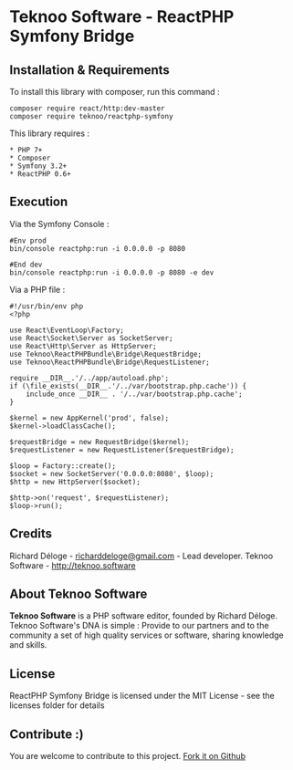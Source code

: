 Teknoo Software - ReactPHP Symfony Bridge
=========================================

Installation & Requirements
---------------------------
To install this library with composer, run this command :

    composer require react/http:dev-master
    composer require teknoo/reactphp-symfony

This library requires :

    * PHP 7+
    * Composer
    * Symfony 3.2+
    * ReactPHP 0.6+

Execution
---------

Via the Symfony Console :

    #Env prod
    bin/console reactphp:run -i 0.0.0.0 -p 8080

    #End dev
    bin/console reactphp:run -i 0.0.0.0 -p 8080 -e dev

Via a PHP file :

    #!/usr/bin/env php
    <?php

    use React\EventLoop\Factory;
    use React\Socket\Server as SocketServer;
    use React\Http\Server as HttpServer;
    use Teknoo\ReactPHPBundle\Bridge\RequestBridge;
    use Teknoo\ReactPHPBundle\Bridge\RequestListener;

    require __DIR__.'/../app/autoload.php';
    if (\file_exists(__DIR__.'/../var/bootstrap.php.cache')) {
        include_once __DIR__ . '/../var/bootstrap.php.cache';
    }

    $kernel = new AppKernel('prod', false);
    $kernel->loadClassCache();

    $requestBridge = new RequestBridge($kernel);
    $requestListener = new RequestListener($requestBridge);

    $loop = Factory::create();
    $socket = new SocketServer('0.0.0.0:8080', $loop);
    $http = new HttpServer($socket);

    $http->on('request', $requestListener);
    $loop->run();

Credits
-------
Richard Déloge - <richarddeloge@gmail.com> - Lead developer.
Teknoo Software - <http://teknoo.software>

About Teknoo Software
---------------------
**Teknoo Software** is a PHP software editor, founded by Richard Déloge. 
Teknoo Software's DNA is simple : Provide to our partners and to the community a set of high quality services or software,
 sharing knowledge and skills.

License
-------
ReactPHP Symfony Bridge is licensed under the MIT License - see the licenses folder for details

Contribute :)
-------------

You are welcome to contribute to this project. [Fork it on Github](CONTRIBUTING.md)
